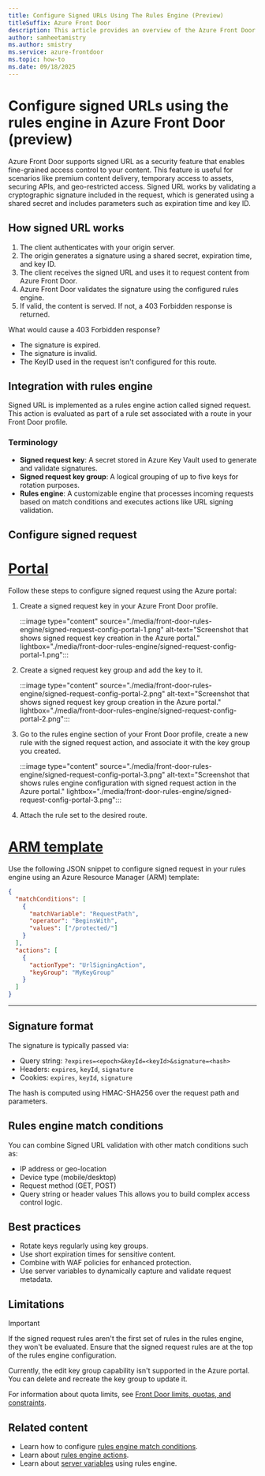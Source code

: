```yaml
---
title: Configure Signed URLs Using The Rules Engine (Preview)
titleSuffix: Azure Front Door
description: This article provides an overview of the Azure Front Door signed URL feature.
author: samheetamistry
ms.author: smistry
ms.service: azure-frontdoor
ms.topic: how-to
ms.date: 09/18/2025
---
```


# Configure signed URLs using the rules engine in Azure Front Door (preview)

Azure Front Door supports signed URL as a security feature that enables fine-grained access control to your content. This feature is useful for scenarios like premium content delivery, temporary access to assets, securing APIs, and geo-restricted access. Signed URL works by validating a cryptographic signature included in the request, which is generated using a shared secret and includes parameters such as expiration time and key ID.

## How signed URL works

1. The client authenticates with your origin server.
1. The origin generates a signature using a shared secret, expiration time, and key ID.
1. The client receives the signed URL and uses it to request content from Azure Front Door.
1. Azure Front Door validates the signature using the configured rules engine.
1. If valid, the content is served. If not, a 403 Forbidden response is returned.

What would cause a 403 Forbidden response?

- The signature is expired.
- The signature is invalid.
- The KeyID used in the request isn't configured for this route.

## Integration with rules engine

Signed URL is implemented as a rules engine action called signed request. This action is evaluated as part of a rule set associated with a route in your Front Door profile.

### Terminology

* **Signed request key**: A secret stored in Azure Key Vault used to generate and validate signatures.
* **Signed request key group**: A logical grouping of up to five keys for rotation purposes.
* **Rules engine**: A customizable engine that processes incoming requests based on match conditions and executes actions like URL signing validation.

## Configure signed request

# [**Portal**](#tab/portal)

Follow these steps to configure signed request using the Azure portal:

1. Create a signed request key in your Azure Front Door profile.

    :::image type="content" source="./media/front-door-rules-engine/signed-request-config-portal-1.png" alt-text="Screenshot that shows signed request key creation in the Azure portal." lightbox="./media/front-door-rules-engine/signed-request-config-portal-1.png":::

1. Create a signed request key group and add the key to it.

    :::image type="content" source="./media/front-door-rules-engine/signed-request-config-portal-2.png" alt-text="Screenshot that shows signed request key group creation in the Azure portal." lightbox="./media/front-door-rules-engine/signed-request-config-portal-2.png":::

1. Go to the rules engine section of your Front Door profile, create a new rule with the signed request action, and associate it with the key group you created.

    :::image type="content" source="./media/front-door-rules-engine/signed-request-config-portal-3.png" alt-text="Screenshot that shows rules engine configuration with signed request action in the Azure portal." lightbox="./media/front-door-rules-engine/signed-request-config-portal-3.png":::

1. Attach the rule set to the desired route.

# [**ARM template**](#tab/arm)

Use the following JSON snippet to configure signed request in your rules engine using an Azure Resource Manager (ARM) template:

```json
{
  "matchConditions": [
    {
      "matchVariable": "RequestPath",
      "operator": "BeginsWith",
      "values": ["/protected/"]
    }
  ],
  "actions": [
    {
      "actionType": "UrlSigningAction",
      "keyGroup": "MyKeyGroup"
    }
  ]
}
```

---

## Signature format

The signature is typically passed via:

- Query string: `?expires=<epoch>&keyId=<keyId>&signature=<hash>`
- Headers: `expires`, `keyId`, `signature`
- Cookies: `expires`, `keyId`, `signature`

The hash is computed using HMAC-SHA256 over the request path and parameters.

## Rules engine match conditions

You can combine Signed URL validation with other match conditions such as:

- IP address or geo-location
- Device type (mobile/desktop)
- Request method (GET, POST)
- Query string or header values
This allows you to build complex access control logic.

## Best practices

- Rotate keys regularly using key groups.
- Use short expiration times for sensitive content.
- Combine with WAF policies for enhanced protection.
- Use server variables to dynamically capture and validate request metadata.

## Limitations

> [!IMPORTANT]
> If the signed request rules aren't the first set of rules in the rules engine, they won't be evaluated. Ensure that the signed request rules are at the top of the rules engine configuration.

Currently, the edit key group capability isn't supported in the Azure portal. You can delete and recreate the key group to update it.

For information about quota limits, see [Front Door limits, quotas, and constraints](/azure/azure-resource-manager/management/azure-subscription-service-limits#azure-front-door-standard-and-premium-service-limits).

## Related content

- Learn how to configure [rules engine match conditions](/azure/frontdoor/rules-match-conditions).
- Learn about [rules engine actions](/azure/frontdoor/front-door-rules-engine-actions).
- Learn about [server variables](/azure/frontdoor/rule-set-server-variables) using rules engine.
